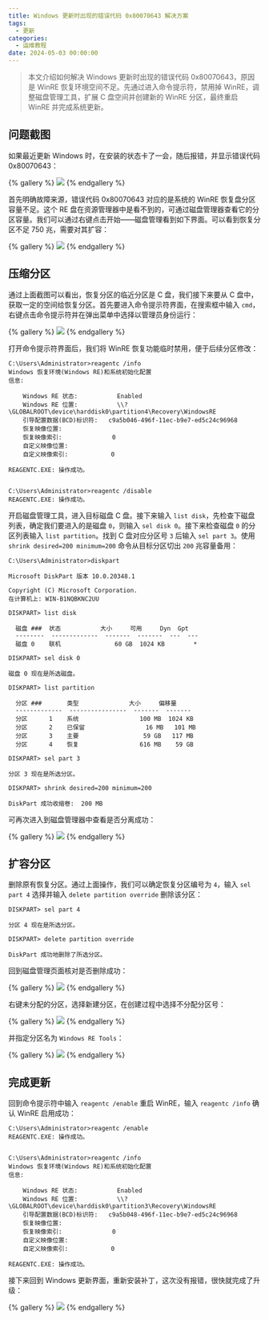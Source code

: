 ```yaml
---
title: Windows 更新时出现的错误代码 0x80070643 解决方案
tags:
  - 更新
categories:
  - 运维教程
date: 2024-05-03 00:00:00
---
```


> 本文介绍如何解决 Windows 更新时出现的错误代码 0x80070643，原因是 WinRE 恢复环境空间不足。先通过进入命令提示符，禁用掉 WinRE，调整磁盘管理工具，扩展 C 盘空间并创建新的 WinRE 分区，最终重启 WinRE 并完成系统更新。

<!-- more -->

## 问题截图

如果最近更新 Windows 时，在安装的状态卡了一会，随后报错，并显示错误代码 0x80070643：

{% gallery %}
![](https://cdn.dusays.com/2024/05/703-1.jpg)
{% endgallery %}

首先明确故障来源，错误代码 0x80070643 对应的是系统的 WinRE 恢复盘分区容量不足。这个 RE 盘在资源管理器中是看不到的，可通过磁盘管理器查看它的分区容量。我们可以通过右键点击开始——磁盘管理看到如下界面。可以看到恢复分区不足 750 兆，需要对其扩容：

{% gallery %}
![](https://cdn.dusays.com/2024/05/703-2.jpg)
{% endgallery %}

## 压缩分区

通过上面截图可以看出，恢复分区的临近分区是 C 盘，我们接下来要从 C 盘中，获取一定的空间给恢复分区。首先要进入命令提示符界面，在搜索框中输入 `cmd`，右键点击命令提示符并在弹出菜单中选择以管理员身份运行：

{% gallery %}
![](https://cdn.dusays.com/2024/05/703-3.jpg)
{% endgallery %}

打开命令提示符界面后，我们将 WinRE 恢复功能临时禁用，便于后续分区修改：

```
C:\Users\Administrator>reagentc /info
Windows 恢复环境(Windows RE)和系统初始化配置
信息:

    Windows RE 状态:           Enabled
    Windows RE 位置:           \\?\GLOBALROOT\device\harddisk0\partition4\Recovery\WindowsRE
    引导配置数据(BCD)标识符:   c9a5b046-496f-11ec-b9e7-ed5c24c96968
    恢复映像位置:
    恢复映像索引:              0
    自定义映像位置:
    自定义映像索引:            0

REAGENTC.EXE: 操作成功。


C:\Users\Administrator>reagentc /disable
REAGENTC.EXE: 操作成功。
```

开启磁盘管理工具，进入目标磁盘 C 盘。接下来输入 `list disk`，先检查下磁盘列表，确定我们要进入的是磁盘 `0`，则输入 `sel disk 0`。接下来检查磁盘 `0` 的分区列表输入 `list partition`。找到 C 盘对应分区号 `3` 后输入 `sel part 3`。使用 `shrink desired=200 minimum=200` 命令从目标分区切出 `200` 兆容量备用：

```
C:\Users\Administrator>diskpart

Microsoft DiskPart 版本 10.0.20348.1

Copyright (C) Microsoft Corporation.
在计算机上: WIN-B1NQBKNC2UU

DISKPART> list disk

  磁盘 ###  状态           大小     可用     Dyn  Gpt
  --------  -------------  -------  -------  ---  ---
  磁盘 0    联机               60 GB  1024 KB        *

DISKPART> sel disk 0

磁盘 0 现在是所选磁盘。

DISKPART> list partition

  分区 ###       类型              大小     偏移量
  -------------  ----------------  -------  -------
  分区      1    系统                 100 MB  1024 KB
  分区      2    已保留                 16 MB   101 MB
  分区      3    主要                  59 GB   117 MB
  分区      4    恢复                 616 MB    59 GB

DISKPART> sel part 3

分区 3 现在是所选分区。

DISKPART> shrink desired=200 minimum=200

DiskPart 成功收缩卷:  200 MB
```

可再次进入到磁盘管理器中查看是否分离成功：

{% gallery %}
![](https://cdn.dusays.com/2024/05/703-4.jpg)
{% endgallery %}

## 扩容分区

删除原有恢复分区。通过上面操作，我们可以确定恢复分区编号为 `4`，输入 `sel part 4` 选择并输入 `delete partition override` 删除该分区：

```
DISKPART> sel part 4

分区 4 现在是所选分区。

DISKPART> delete partition override

DiskPart 成功地删除了所选分区。
```

回到磁盘管理页面核对是否删除成功：

{% gallery %}
![](https://cdn.dusays.com/2024/05/703-5.jpg)
{% endgallery %}

右键未分配的分区，选择新建分区，在创建过程中选择不分配分区号：

{% gallery %}
![](https://cdn.dusays.com/2024/05/703-6.jpg)
{% endgallery %}

并指定分区名为 `Windows RE Tools`：

{% gallery %}
![](https://cdn.dusays.com/2024/05/703-7.jpg)
{% endgallery %}

## 完成更新

回到命令提示符中输入 `reagentc /enable` 重启 WinRE，输入 `reagentc /info` 确认 WinRE 启用成功：

```
C:\Users\Administrator>reagentc /enable
REAGENTC.EXE: 操作成功。


C:\Users\Administrator>reagentc /info
Windows 恢复环境(Windows RE)和系统初始化配置
信息:

    Windows RE 状态:           Enabled
    Windows RE 位置:           \\?\GLOBALROOT\device\harddisk0\partition3\Recovery\WindowsRE
    引导配置数据(BCD)标识符:   c9a5b048-496f-11ec-b9e7-ed5c24c96968
    恢复映像位置:
    恢复映像索引:              0
    自定义映像位置:
    自定义映像索引:            0

REAGENTC.EXE: 操作成功。
```

接下来回到 Windows 更新界面，重新安装补丁，这次没有报错，很快就完成了升级：

{% gallery %}
![](https://cdn.dusays.com/2024/05/703-8.jpg)
{% endgallery %}